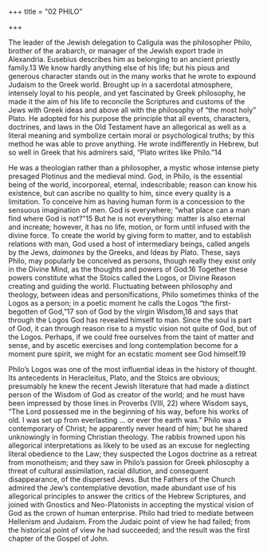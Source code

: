 +++
title = "02 PHILO"

+++

The leader of the Jewish delegation to Caligula was the philosopher Philo, brother of the arabarch, or manager of the Jewish export trade in Alexandria. Eusebius describes him as belonging to an ancient priestly family.13 We know hardly anything else of his life; but his pious and generous character stands out in the many works that he wrote to expound Judaism to the Greek world. Brought up in a sacerdotal atmosphere, intensely loyal to his people, and yet fascinated by Greek philosophy, he made it the aim of his life to reconcile the Scriptures and customs of the Jews with Greek ideas and above all with the philosophy of “the most holy” Plato. He adopted for his purpose the principle that all events, characters, doctrines, and laws in the Old Testament have an allegorical as well as a literal meaning and symbolize certain moral or psychological truths; by this method he was able to prove anything. He wrote indifferently in Hebrew, but so well in Greek that his admirers said, “Plato writes like Philo.”14

He was a theologian rather than a philosopher, a mystic whose intense piety presaged Plotinus and the medieval mind. God, in Philo, is the essential being of the world, incorporeal, eternal, indescribable; reason can know his existence, but can ascribe no quality to him, since every quality is a limitation. To conceive him as having human form is a concession to the sensuous imagination of men. God is everywhere; “what place can a man find where God is not?”15 But he is not everything: matter is also eternal and increate; however, it has no life, motion, or form until infused with the divine force. To create the world by giving form to matter, and to establish relations with man, God used a host of intermediary beings, called angels by the Jews, *daimones* by the Greeks, and Ideas by Plato. These, says Philo, may popularly be conceived as persons, though really they exist only in the Divine Mind, as the thoughts and powers of God.16 Together these powers constitute what the Stoics called the Logos, or Divine Reason creating and guiding the world. Fluctuating between philosophy and theology, between ideas and personifications, Philo sometimes thinks of the Logos as a person; in a poetic moment he calls the Logos “the first-begotten of God,”17 son of God by the virgin Wisdom,18 and says that through the Logos God has revealed himself to man. Since the soul is part of God, it can through reason rise to a mystic vision not quite of God, but of the Logos. Perhaps, if we could free ourselves from the taint of matter and sense, and by ascetic exercises and long contemplation become for a moment pure spirit, we might for an ecstatic moment see God himself.19

Philo’s Logos was one of the most influential ideas in the history of thought. Its antecedents in Heracleitus, Plato, and the Stoics are obvious; presumably he knew the recent Jewish literature that had made a distinct person of the Wisdom of God as creator of the world; and he must have been impressed by those lines in Proverbs \(VIII, 22\) where Wisdom says, “The Lord possessed me in the beginning of his way, before his works of old. I was set up from everlasting ... or ever the earth was.” Philo was a contemporary of Christ; he apparently never heard of him; but he shared unknowingly in forming Christian theology. The rabbis frowned upon his allegorical interpretations as likely to be used as an excuse for neglecting literal obedience to the Law; they suspected the Logos doctrine as a retreat from monotheism; and they saw in Philo’s passion for Greek philosophy a threat of cultural assimilation, racial dilution, and consequent disappearance, of the dispersed Jews. But the Fathers of the Church admired the Jew’s contemplative devotion, made abundant use of his allegorical principles to answer the critics of the Hebrew Scriptures, and joined with Gnostics and Neo-Platonists in accepting the mystical vision of God as the crown of human enterprise. Philo had tried to mediate between Hellenism and Judaism. From the Judaic point of view he had failed; from the historical point of view he had succeeded; and the result was the first chapter of the Gospel of John.



